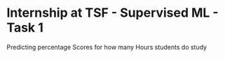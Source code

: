 # Internship at TSF - Supervised ML - Task 1
 Predicting percentage Scores for how many Hours students do study
